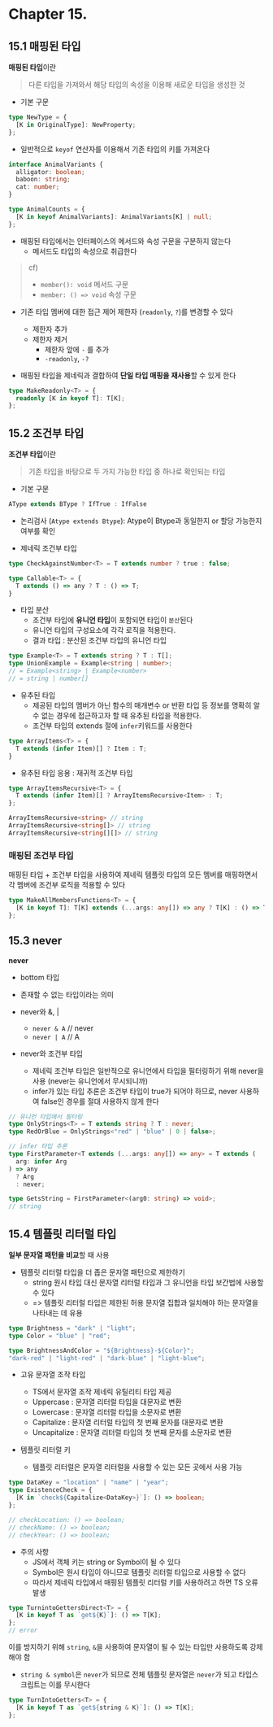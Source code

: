 # Chapter 15.

## 15.1 매핑된 타입

**매핑된 타입**이란

> 다른 타입을 가져와서 해당 타입의 속성을 이용해 새로운 타입을 생성한 것

- 기본 구문

```ts
type NewType = {
  [K in OriginalType]: NewProperty;
};
```

- 일반적으로 `keyof` 연산자를 이용해서 기존 타입의 키를 가져온다

```ts
interface AnimalVariants {
  alligator: boolean;
  baboon: string;
  cat: number;
}

type AnimalCounts = {
  [K in keyof AnimalVariants]: AnimalVariants[K] | null;
};
```

- 매핑된 타입에서는 인터페이스의 메서드와 속성 구문을 구분하지 않는다
  - 메서드도 타입의 속성으로 취급한다

> cf)
>
> - `member(): void` 메서드 구문
> - `member: () => void` 속성 구문

- 기존 타입 멤버에 대한 접근 제어 제한자 (`readonly`, `?`)를 변경할 수 있다

  - 제한자 추가
  - 제한자 제거
    - 제한자 앞에 `-` 를 추가
    - `-readonly`, `-?`

- 매핑된 타입을 제네릭과 결합하여 **단일 타입 매핑을 재사용**할 수 있게 한다

```ts
type MakeReadonly<T> = {
  readonly [K in keyof T]: T[K];
};
```

## 15.2 조건부 타입

**조건부 타입**이란

> 기존 타입을 바탕으로 두 가지 가능한 타입 중 하나로 확인되는 타입

- 기본 구문

```ts
AType extends BType ? IfTrue : IfFalse
```

- 논리검사 (`Atype extends Btype`): Atype이 Btype과 동일한지 or 할당 가능한지 여부를 확인

- 제네릭 조건부 타입

```ts
type CheckAgainstNumber<T> = T extends number ? true : false;

type Callable<T> = {
  T extends () => any ? T : () => T;
}
```

- 타입 분산
  - 조건부 타입에 **유니언 타입**이 포함되면 타입이 `분산`된다
  - 유니언 타입의 구성요소에 각각 로직을 적용한다.
  - 결과 타입 : 분산된 조건부 타입의 유니언 타입

```ts
type Example<T> = T extends string ? T : T[];
type UnionExample = Example<string | number>;
// = Example<string> | Example<number>
// = string | number[]
```

- 유추된 타입
  - 제공된 타입의 멤버가 아닌 함수의 매개변수 or 반환 타입 등 정보를 명확히 알 수 없는 경우에 접근하고자 할 때 유추된 타입을 적용한다.
  - 조건부 타입의 extends 절에 `infer`키워드를 사용한다

```ts
type ArrayItems<T> = {
  T extends (infer Item)[] ? Item : T;
}
```

- 유추된 타입 응용 : 재귀적 조건부 타입

```ts
type ArrayItemsRecursive<T> = {
  T extends (infer Item)[] ? ArrayItemsRecursive<Item> : T;
};

ArrayItemsRecursive<string> // string
ArrayItemsRecursive<string[]> // string
ArrayItemsRecursive<string[][]> // string
```

### 매핑된 조건부 타입

매핑된 타입 + 조건부 타입을 사용하여 제네릭 템플릿 타입의 모든 멤버를 매핑하면서 각 멤버에 조건부 로직을 적용할 수 있다

```ts
type MakeAllMembersFunctions<T> = {
  [K in keyof T]: T[K] extends (...args: any[]) => any ? T[K] : () => T[K];
};
```

## 15.3 never

**never**

- bottom 타입
- 존재할 수 없는 타입이라는 의미
- never와 &, |

  - `never & A` // never
  - `never | A` // A

- never와 조건부 타입
  - 제네릭 조건부 타입은 일반적으로 유니언에서 타입을 필터링하기 위해 never을 사용 (never는 유니언에서 무시되니까)
  - infer가 있는 타입 추론은 조건부 타입이 true가 되어야 하므로, never 사용하여 false인 경우를 절대 사용하지 않게 한다

```ts
// 유니언 타입에서 필터링
type OnlyStrings<T> = T extends string ? T : never;
type RedOrBlue = OnlyStrings<"red" | "blue" | 0 | false>;

// infer 타입 추론
type FirstParameter<T extends (...args: any[]) => any> = T extends (
  arg: infer Arg
) => any
  ? Arg
  : never;

type GetsString = FirstParameter<(arg0: string) => void>;
// string
```

## 15.4 템플릿 리터럴 타입

**일부 문자열 패턴을 비교**할 때 사용

- 템플릿 리터럴 타입을 더 좁은 문자열 패턴으로 제한하기
  - string 원시 타입 대신 문자열 리터럴 타입과 그 유니언을 타입 보간법에 사용할 수 있다
  - => 템플릿 리터럴 타입은 제한된 허용 문자열 집합과 일치해야 하는 문자열을 나타내는 데 유용

```ts
type Brightness = "dark" | "light";
type Color = "blue" | "red";

type BrightnessAndColor = "${Brightness}-${Color}";
"dark-red" | "light-red" | "dark-blue" | "light-blue";
```

- 고유 문자열 조작 타입

  - TS에서 문자열 조작 제네릭 유틸리티 타입 제공
  - Uppercase : 문자열 리터럴 타입을 대문자로 변환
  - Lowercase : 문자열 리터럴 타입을 소문자로 변환
  - Capitalize : 문자열 리터럴 타입의 첫 번째 문자를 대문자로 변환
  - Uncapitalize : 문자열 리터럴 타입의 첫 번째 문자를 소문자로 변환

- 템플릿 리터럴 키
  - 템플릿 리터럴은 문자열 리터럴을 사용할 수 있는 모든 곳에서 사용 가능

```ts
type DataKey = "location" | "name" | "year";
type ExistenceCheck = {
  [K in `check${Capitalize<DataKey>}`]: () => boolean;
};

// checkLocation: () => boolean;
// checkName: () => boolean;
// checkYear: () => boolean;
```

- 주의 사항
  - JS에서 객체 키는 string or Symbol이 될 수 있다
  - Symbol은 원시 타입이 아니므로 템플릿 리터럴 타입으로 사용할 수 없다
  - 따라서 제네릭 타입에서 매핑된 템플릿 리터럴 키를 사용하려고 하면 TS 오류 발생

```ts
type TurnintoGettersDirect<T> = {
  [K in keyof T as `get${K}`]: () => T[K];
};
// error
```

이를 방지하기 위해 `string`, `&`을 사용하여 문자열이 될 수 있는 타입만 사용하도록 강제해야 함

- `string & symbol`은 `never`가 되므로 전체 템플릿 문자열은 `never`가 되고 타입스크립트는 이를 무시한다

```ts
type TurnIntoGetters<T> = {
  [K in keyof T as `get${string & K}`]: () => T[K];
};
```
